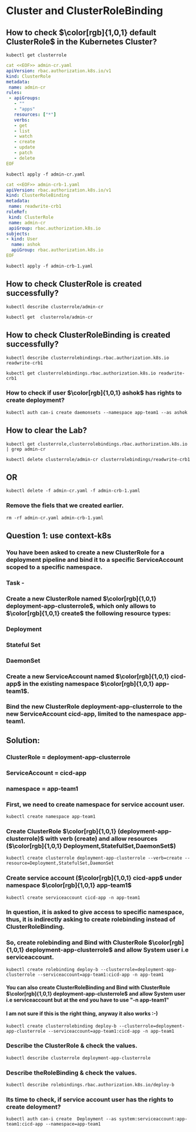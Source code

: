 # Cluster and ClusterRoleBinding

## How to check $\color[rgb]{1,0,1} default ClusterRole$ in the Kubernetes Cluster?
```
kubectl get clusterrole
```

```yaml
cat <<EOF>> admin-cr.yaml
apiVersion: rbac.authorization.k8s.io/v1
kind: ClusterRole
metadata:
 name: admin-cr
rules:
 - apiGroups:
   - ""
   - "apps"
   resources: ["*"]
   verbs:
   - get
   - list
   - watch
   - create
   - update
   - patch
   - delete
EOF
```

```
kubectl apply -f admin-cr.yaml
```

	  
	  
```yaml
cat <<EOF>> admin-crb-1.yaml
apiVersion: rbac.authorization.k8s.io/v1
kind: ClusterRoleBinding
metadata:
 name: readwrite-crb1
roleRef:
 kind: ClusterRole
 name: admin-cr
 apiGroup: rbac.authorization.k8s.io
subjects:
- kind: User
  name: ashok
  apiGroup: rbac.authorization.k8s.io
EOF
```

```
kubectl apply -f admin-crb-1.yaml
```

## How to check ClusterRole is created successfully?
```
kubectl describe clusterrole/admin-cr 
```
```
kubectl get  clusterrole/admin-cr 
```

## How to check ClusterRoleBinding is created successfully?
```
kubectl describe clusterrolebindings.rbac.authorization.k8s.io readwrite-crb1
```
```
kubectl get clusterrolebindings.rbac.authorization.k8s.io readwrite-crb1
```

### How to check if user $\color[rgb]{1,0,1} ashok$ has rights to create deployment?
```
kubectl auth can-i create daemonsets --namespace app-team1 --as ashok
```


## How to clear the Lab?

```
kubectl get clusterrole,clusterrolebindings.rbac.authorization.k8s.io | grep admin-cr
```
```
kubectl delete clusterrole/admin-cr clusterrolebindings/readwrite-crb1
```

## OR
```
kubectl delete -f admin-cr.yaml -f admin-crb-1.yaml
```

### Remove the fiels that we created earlier.
```
rm -rf admin-cr.yaml admin-crb-1.yaml
```






## Question 1: use context-k8s
### You have been asked to create a new ClusterRole for a deployment pipeline and bind it to a specific ServiceAccount scoped to a specific namespace.

### Task -
### Create a new ClusterRole named $\color[rgb]{1,0,1} deployment-app-clusterrole$, which only allows to $\color[rgb]{1,0,1} create$ the following resource types:
### Deployment
### Stateful Set
### DaemonSet
### Create a new ServiceAccount named $\color[rgb]{1,0,1} cicd-app$ in the existing namespace $\color[rgb]{1,0,1} app-team1$.
### Bind the new ClusterRole deployment-app-clusterrole to the new ServiceAccount cicd-app, limited to the namespace app-team1.

## **Solution:**
### ClusterRole = deployment-app-clusterrole
### ServiceAccount = cicd-app
### namespace = app-team1

### First, we need to create namespace for service account user.
```
kubectl create namespace app-team1
```
### Create ClusterRole $\color[rgb]{1,0,1} (deployment-app-clusterrole)$ with verb (create) and allow resources ($\color[rgb]{1,0,1} Deployment,StatefulSet,DaemonSet$)
```
kubectl create clusterrole deployment-app-clusterrole --verb=create --resource=Deployment,StatefulSet,DaemonSet
```
### Create service account ($\color[rgb]{1,0,1} cicd-app$ under namespace $\color[rgb]{1,0,1} app-team1$
```
kubectl create serviceaccount cicd-app -n app-team1
```
### In question, it is asked to give access to specific namespace, thus, it is indirectly asking to create rolebinding instead of ClusterRoleBinding.
### So, create rolebinding and Bind with ClusterRole $\color[rgb]{1,0,1} deployment-app-clusterrole$ and allow System user i.e serviceaccount.
```
kubectl create rolebinding deploy-b --clusterrole=deployment-app-clusterrole --serviceaccount=app-team1:cicd-app -n app-team1
```

#### You can also create ClusterRoleBinding and Bind with ClusterRole $\color[rgb]{1,0,1} deployment-app-clusterrole$ and allow System user i.e serviceaccount but at the end you have to use "-n app-team1" 
#### I am not sure if this is the right thing, anyway it also works :-) 

```
kubectl create clusterrolebinding deploy-b --clusterrole=deployment-app-clusterrole --serviceaccount=app-team1:cicd-app -n app-team1
```
### Describe the ClusterRole & check the values.
```
kubectl describe clusterrole deployment-app-clusterrole
```

### Describe theRoleBinding & check the values.
```
kubectl describe rolebindings.rbac.authorization.k8s.io/deploy-b
```
### Its time to check, if service account user has the rights to create deloyment?
```
kubectl auth can-i create  Deployment --as system:serviceaccount:app-team1:cicd-app --namespace=app-team1
```
